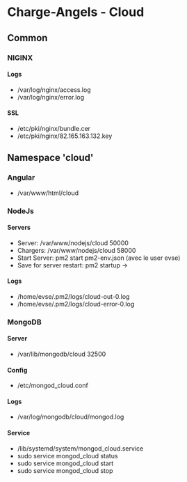 # Charge-Angels - Cloud

## Common

### NIGINX
#### Logs
- /var/log/nginx/access.log
- /var/log/nginx/error.log

#### SSL
- /etc/pki/nginx/bundle.cer
- /etc/pki/nginx/82.165.163.132.key

## Namespace 'cloud'
### Angular  
- /var/www/html/cloud

### NodeJs
#### Servers
- Server: /var/www/nodejs/cloud   50000
- Chargers: /var/www/nodejs/cloud   58000
- Start Server: pm2 start pm2-env.json (avec le user evse)
- Save for server restart: pm2 startup ->

#### Logs
- /home/evse/.pm2/logs/cloud-out-0.log
- /home/evse/.pm2/logs/cloud-error-0.log

### MongoDB
#### Server
- /var/lib/mongodb/cloud      32500

#### Config
- /etc/mongod_cloud.conf

#### Logs
- /var/log/mongodb/cloud/mongod.log

#### Service
- /lib/systemd/system/mongod_cloud.service
- sudo service mongod_cloud status
- sudo service mongod_cloud start
- sudo service mongod_cloud stop

